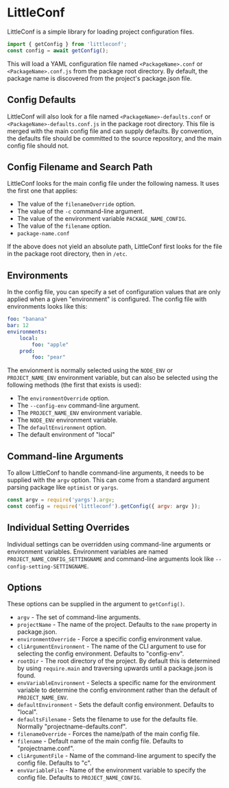# LittleConf

LittleConf is a simple library for loading project configuration files.

```js
import { getConfig } from 'littleconf';
const config = await getConfig();
```

This will load a YAML configuration file named `<PackageName>.conf` or `<PackageName>.conf.js` from the package root directory.  By default, the package name is discovered from the project's package.json file.

## Config Defaults

LittleConf will also look for a file named `<PackageName>-defaults.conf` or `<PackageName>-defaults.conf.js` in the package root directory.  This file is merged with the main config file and can supply
defaults.  By convention, the defaults file should be committed to the source repository, and the main config file should not.

## Config Filename and Search Path

LittleConf looks for the main config file under the following namess.  It uses the first one that applies:

- The value of the `filenameOverride` option.
- The value of the `-c` command-line argument.
- The value of the environment variable `PACKAGE_NAME_CONFIG`.
- The value of the `filename` option.
- `package-name.conf`

If the above does not yield an absolute path, LittleConf first looks for the file in the package root directory, then in `/etc`.

## Environments

In the config file, you can specify a set of configuration values that are only applied when a given "environment" is configured.  The config file with environments
looks like this:

```yaml
foo: "banana"
bar: 12
environments:
	local:
		foo: "apple"
	prod:
		foo: "pear"
```

The envionment is normally selected using the `NODE_ENV` or `PROJECT_NAME_ENV` environment variable, but can also be selected using the following methods (the first that exists is used):

- The `environmentOverride` option.
- The `--config-env` command-line argument.
- The `PROJECT_NAME_ENV` environment variable.
- The `NODE_ENV` environment variable.
- The `defaultEnvironment` option.
- The default environment of "local"

## Command-line Arguments

To allow LittleConf to handle command-line arguments, it needs to be supplied with the `argv` option.  This can come from a standard argument parsing package like `optimist` or `yargs`.

```js
const argv = require('yargs').argv;
const config = require('littleconf').getConfig({ argv: argv });
```

## Individual Setting Overrides

Individual settings can be overridden using command-line arguments or environment variables.  Environment variables are named `PROJECT_NAME_CONFIG_SETTINGNAME` and command-line
arguments look like `--config-setting-SETTINGNAME`.

## Options

These options can be supplied in the argument to `getConfig()`.

- `argv` - The set of command-line arguments.
- `projectName` - The name of the project.  Defaults to the `name` property in package.json.
- `environmentOverride` - Force a specific config environment value.
- `cliArgumentEnvironment` - The name of the CLI argument to use for selecting the config environment.  Defaults to "config-env".
- `rootDir` - The root directory of the project.  By default this is determined by using `require.main` and traversing upwards until
  a package.json is found.
- `envVariableEnvironment` - Selects a specific name for the environment variable to determine the config environment rather than
  the default of `PROJECT_NAME_ENV`.
- `defaultEnvironment` - Sets the default config environment.  Defaults to "local".
- `defaultsFilename` - Sets the filename to use for the defaults file.  Normally "projectname-defaults.conf".
- `filenameOverride` - Forces the name/path of the main config file.
- `filename` - Default name of the main config file.  Defaults to "projectname.conf".
- `cliArgumentFile` - Name of the command-line argument to specify the config file.  Defaults to "c".
- `envVariableFile` - Name of the environment variable to specify the config file.  Defaults to `PROJECT_NAME_CONFIG`.


